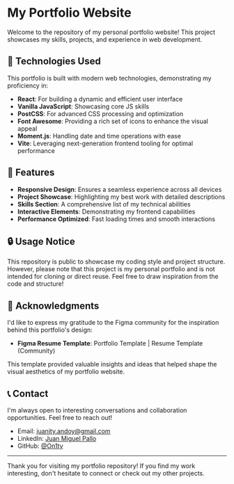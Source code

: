 # My Portfolio Website

Welcome to the repository of my personal portfolio website! This project showcases my skills, projects, and experience in web development.

## 🚀 Technologies Used

This portfolio is built with modern web technologies, demonstrating my proficiency in:

- **React**: For building a dynamic and efficient user interface
- **Vanilla JavaScript**: Showcasing core JS skills
- **PostCSS**: For advanced CSS processing and optimization
- **Font Awesome**: Providing a rich set of icons to enhance the visual appeal
- **Moment.js**: Handling date and time operations with ease
- **Vite**: Leveraging next-generation frontend tooling for optimal performance

## 🌟 Features

- **Responsive Design**: Ensures a seamless experience across all devices
- **Project Showcase**: Highlighting my best work with detailed descriptions
- **Skills Section**: A comprehensive list of my technical abilities
- **Interactive Elements**: Demonstrating my frontend capabilities
- **Performance Optimized**: Fast loading times and smooth interactions

## 🔒 Usage Notice

This repository is public to showcase my coding style and project structure. However, please note that this project is my personal portfolio and is not intended for cloning or direct reuse. Feel free to draw inspiration from the code and structure!

## 🙏 Acknowledgments

I'd like to express my gratitude to the Figma community for the inspiration behind this portfolio's design:

- **Figma Resume Template**: Portfolio Template | Resume Template (Community)

This template provided valuable insights and ideas that helped shape the visual aesthetics of my portfolio website.

## 📞 Contact

I'm always open to interesting conversations and collaboration opportunities. Feel free to reach out!

- Email: juanity.andoy@gmail.com
- LinkedIn: [Juan Miguel Pallo](https://www.linkedin.com/in/juan-miguel-pallo-0175561a1/)
- GitHub: [@On1ty](https://github.com/On1ty)

---

Thank you for visiting my portfolio repository! If you find my work interesting, don't hesitate to connect or check out my other projects.

